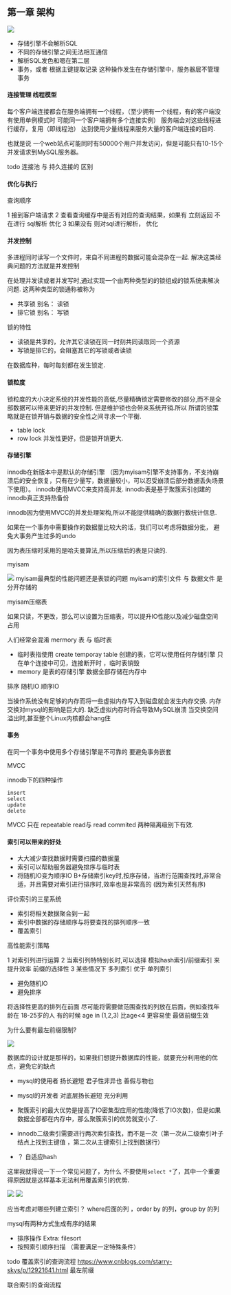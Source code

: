 ## 第一章 架构

![](.source_images/f6f3e061.png)

 - 存储引擎不会解析SQL
 - 不同的存储引擎之间无法相互通信
 - 解析SQL发色和嗯在第二层
 - 事务，或者 根据主键提取记录 这种操作发生在存储引擎中，服务器层不管理事务
 
 
 
#### 连接管理 线程模型

每个客户端连接都会在服务端拥有一个线程，（至少拥有一个线程，有的客户端没有使用单例模式时 可能同一个客户端拥有多个连接实例）
服务端会对这些线程进行缓存，复用（即线程池）
达到使用少量线程来服务大量的客户端连接的目的.

也就是说 一个web站点可能同时有50000个用户并发访问，但是可能只有10-15个并发请求到MySQL服务器。

todo 连接池 与 持久连接的 区别

#### 优化与执行

查询顺序

1 接到客户端请求
2 查看查询缓存中是否有对应的查询结果，如果有 立刻返回 不在进行 sql解析 优化
3 如果没有 则对sql进行解析， 优化

#### 并发控制


多进程同时读写一个文件时，来自不同进程的数据可能会混杂在一起.
解决这类经典问题的方法就是并发控制

在处理并发读或者并发写时,通过实现一个由两种类型的的锁组成的锁系统来解决问题.
这两种类型的锁通称被称为 

 - 共享锁  别名： 读锁
 - 排它锁  别名： 写锁
 
锁的特性

 - 读锁是共享的，允许其它读锁在同一时刻共同读取同一个资源
 - 写锁是排它的，会阻塞其它的写锁或者读锁 

在数据库种，每时每刻都在发生锁定.

#### 锁粒度

锁粒度的大小决定系统的并发性能的高低,尽量精确锁定需要修改的部分,而不是全部数据可以带来更好的并发控制.
但是维护锁也会带来系统开销.所以 所谓的锁策略就是在锁开销与数据的安全性之间寻求一个平衡.

 - table lock   
 - row lock      并发性更好，但是锁开销更大.
 
#### 存储引擎

innodb在新版本中是默认的存储引擎
（因为myisam引擎不支持事务，不支持崩溃后的安全恢复，只有在少量写，数据量较小，可以忍受崩溃后部分数据丢失场景下使用）。
innodb使用MVCC来支持高并发.
innodb表是基于聚簇索引创建的
innodb真正支持热备份

innodb因为使用MVCC的并发处理架构,所以不能提供精确的数据行数统计信息.

如果在一个事务中需要操作的数据量比较大的话，我们可以考虑将数据分批，
避免大事务产生过多的undo

因为表压缩时采用的是哈夫曼算法,所以压缩后的表是只读的.

myisam

![](.source_images/e2673c46.png)
myisam最典型的性能问题还是表锁的问题
myisam的索引文件 与 数据文件 是分开存储的

myisam压缩表

如果只读，不更改，那么可以设置为压缩表，可以提升IO性能以及减少磁盘空间占用

人们经常会混淆 mermory 表 与 临时表 

 - 临时表指使用 create temporay table 创建的表，它可以使用任何存储引擎
 只在单个连接中可见，连接断开时 ，临时表销毁
 - memory 是表的存储引擎 数据全部存储在内存中 


排序 随机IO 顺序IO

当操作系统没有足够的内存而将一些虚拟内存写入到磁盘就会发生内存交换.
内存交换对mysql的影响是巨大的.
缺乏虚拟内存时将会导致MySQL崩溃
当交换空间溢出时,甚至整个Linux内核都会hang住


#### 事务

在同一个事务中使用多个存储引擎是不可靠的
要避免事务嵌套

MVCC 

innodb下的四种操作

    insert
    select
    update
    delete
    
MVCC 只在  repeatable read与 read commited 两种隔离级别下有效.

#### 索引可以带来的好处

 - 大大减少查找数据时需要扫描的数据量
 - 索引可以帮助服务器避免排序与临时表
 - 将随机IO变为顺序IO  B+存储索引key时,按序存储，当进行范围查找时,非常合适，并且需要对索引进行排序时,效率也是非常高的 (因为索引天然有序)
 
评价索引的三星系统

 - 索引将相关数据聚合到一起
 - 索引中数据的存储顺序与将要查找的排列顺序一致 
 - 覆盖索引
     
     
高性能索引策略

1 对索引列进行运算 
2 当索引列特特别长时,可以选择 模拟hash索引/前缀索引 来提升效率 前缀的选择性
3 某些情况下 多列索引 优于  单列索引


 - 避免随机IO 
 - 避免排序
 
将选择性更高的排列在前面
尽可能将需要做范围查找的列放在后面，例如查找年龄在 18-25岁的人
有的时候 age in (1,2,3) 比age<4 更容易使 最做前缀生效

为什么要有最左前缀限制?

![](.source_images/5f20ac60.png)

数据库的设计就是那样的，如果我们想提升数据库的性能，就要充分利用他的优点，避免它的缺点 

 - mysql的使用者 扬长避短 君子性非异也 善假与物也
 - mysql的开发者 对底层扬长避短 充分利用
 

 - 聚簇索引的最大优势是提高了IO密集型应用的性能(降低了IO次数)，但是如果数据全部都在内存中，那么聚簇索引的优势就变小了.
 - innodb二级索引需要进行两次索引查找，而不是一次（第一次从二级索引叶子结点上找到主键值 ，第二次从主键索引上找到数据行）
 - ？ 自适应hash
 
这里我就得说一下一个常见问题了，为什么 不要使用`select *`了，其中一个重要得原因就是这样基本无法利用覆盖索引的优势.

![](.source_images/baf6d30e.png)
![](.source_images/b92942d7.png) 

应当考虑对哪些列建立索引？
where后面的列 ，order by 的列，group by 的列

mysql有两种方式生成有序的结果 

 - 排序操作  Extra: filesort 
 - 按照索引顺序扫描  （需要满足一定特殊条件）

 
todo  覆盖索引的查询流程
https://www.cnblogs.com/starry-skys/p/12921641.html  最左前缀

联合索引的查询流程